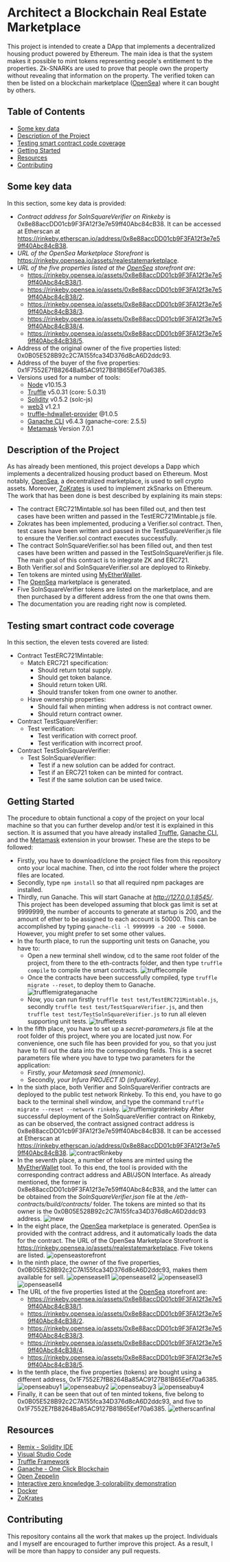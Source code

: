 # Architect a Blockchain Real Estate Marketplace

This project is intended to create a DApp that implements a decentralized housing product powered by Ethereum. The main idea is that the system makes it possible to mint tokens representing people's entitlement to the properties. Zk-SNARKs are used to prove that people own the property without revealing that information on the property. The verified token can then be listed on a blockchain marketplace ([OpenSea](https://opensea.io/)) where it can bought by others.

## Table of Contents

* [Some key data](#some-key-data)
* [Description of the Project](#description-of-the-project)
* [Testing smart contract code coverage](#testing-smart-contract-code-coverage)
* [Getting Started](#getting-started)
* [Resources](#resources)
* [Contributing](#contributing)

## Some key data

In this section, some key data is provided:

* *Contract address for SolnSquareVerifier on Rinkeby* is 0x8e88accDD01cb9F3FA12f3e7e59ff40Abc84cB38. It can be accessed at Etherscan at https://rinkeby.etherscan.io/address/0x8e88accDD01cb9F3FA12f3e7e59ff40Abc84cB38.
* *URL of the OpenSea Marketplace Storefront* is https://rinkeby.opensea.io/assets/realestatemarketplace.
* *URL of the five properties listed at the [OpenSea](https://opensea.io/) storefront are*:
    * https://rinkeby.opensea.io/assets/0x8e88accDD01cb9F3FA12f3e7e59ff40Abc84cB38/1.
    * https://rinkeby.opensea.io/assets/0x8e88accDD01cb9F3FA12f3e7e59ff40Abc84cB38/2.
    * https://rinkeby.opensea.io/assets/0x8e88accDD01cb9F3FA12f3e7e59ff40Abc84cB38/3.
    * https://rinkeby.opensea.io/assets/0x8e88accDD01cb9F3FA12f3e7e59ff40Abc84cB38/4.
    * https://rinkeby.opensea.io/assets/0x8e88accDD01cb9F3FA12f3e7e59ff40Abc84cB38/5.
* Address of the original owner of the five properties listed: 0x0B05E528B92c2C7A155fca34D376d8cA6D2ddc93.
* Address of the buyer of the five properties: 0x1F7552E7fB8264Ba85AC9127B81B65Eef70a6385.
* Versions used for a number of tools: 
    * [Node](https://nodejs.org/es/) v10.15.3    
    * [Truffle](https://www.trufflesuite.com/) v5.0.31 (core: 5.0.31)
    * [Solidity](https://solidity.readthedocs.io/en/v0.5.10/) v0.5.2 (solc-js)
    * [web3](https://web3js.readthedocs.io/en/1.0/) v1.2.1
    * [truffle-hdwallet-provider](https://www.npmjs.com/package/truffle-hdwallet-provider) @1.0.5
    * [Ganache CLI](https://github.com/trufflesuite/ganache-cli) v6.4.3 (ganache-core: 2.5.5)
    * [Metamask](https://metamask.io/) Version 7.0.1

## Description of the Project

As has already been mentioned, this project develops a Dapp which implements a decentralized housing product based on Ethereum. Most notably, [OpenSea](https://opensea.io/), a decentralized marketplace, is used to sell crypto assets. Moreover, [ZoKrates](https://github.com/Zokrates/ZoKrates) is used to implement zkSnarks on Ethereum. The work that has been done is best described by explaining its main steps:

* The contract ERC721Mintable.sol has been filled out, and then test cases have been written and passed in the TestERC721Mintable.js file.
* Zokrates has been implemented, producing a Verifier.sol contract. Then, test cases have been written and passed in the TestSquareVerifier.js file to ensure the Verifier.sol contract executes successfully.
* The contract SolnSquareVerifier.sol has been filled out, and then test cases have been written and passed in the TestSolnSquareVerifier.js file. The main goal of this contract is to integrate ZK and ERC721.
* Both Verifier.sol and SolnSquareVerifier.sol are deployed to Rinkeby.
* Ten tokens are minted using [MyEtherWallet](https://www.myetherwallet.com/).
* The [OpenSea](https://opensea.io/) marketplace is generated.
* Five SolnSquareVerifier tokens are listed on the marketplace, and are then purchased by a different address from the one that owns them.
* The documentation you are reading right now is completed.

## Testing smart contract code coverage

In this section, the eleven tests covered are listed:

* Contract TestERC721Mintable:
    * Match ERC721 specification:
        * Should return total supply.
        * Should get token balance.
        * Should return token URI.
        * Should transfer token from one owner to another.
    * Have ownership properties:
        * Should fail when minting when address is not contract owner.
        * Should return contract owner.
* Contract TestSquareVerifier:
    * Test verification:
        * Test verification with correct proof.
        * Test verification with incorrect proof.
* Contract TestSolnSquareVerifier:
    * Test SolnSquareVerifier:
        * Test if a new solution can be added for contract.
        * Test if an ERC721 token can be minted for contract.
        * Test if the same solution can be used twice.

## Getting Started

The procedure to obtain functional a copy of the project on your local machine so that you can further develop and/or test it is explained in this section. It is assumed that you have already installed [Truffle](https://www.trufflesuite.com/), [Ganache CLI](https://github.com/trufflesuite/ganache-cli), and the [Metamask](https://metamask.io/) extension in your browser. These are the steps to be followed:

* Firstly, you have to download/clone the project files from this repository onto your local machine. Then, cd into the root folder where the project files are located.
* Secondly, type `npm install` so that all required npm packages are installed.
* Thirdly, run Ganache. This will start Ganache at *http://127.0.0.1:8545/*. This project has been developed assuming that block gas limit is set at 9999999, the number of accounts to generate at startup is 200, and the amount of ether to be assigned to each account is 50000. This can be accomplished by typing `ganache-cli -l 9999999 -a 200 -e 50000`. However, you might prefer to set some other values.
* In the fourth place, to run the supporting unit tests on Ganache, you have to:
    * Open a new terminal shell window, cd to the same root folder of the project, from there to the eth-contracts folder, and then type `truffle compile` to compile the smart contracts.
    ![trufflecompile](/Screenshots/trufflecompile.png)
    * Once the contracts have been successfully compiled, type `truffle migrate --reset`, to deploy them to Ganache.
    ![trufflemigrateganache](/Screenshots/trufflemigrateganache.png)
    * Now, you can run firstly `truffle test test/TestERC721Mintable.js`, secondly `truffle test test/TestSquareVerifier.js`, and then `truffle test test/TestSolnSquareVerifier.js` to run all eleven supporting unit tests.
    ![truffletests](/Screenshots/truffletests.png)
* In the fifth place, you have to set up a *secret-parameters.js* file at the root folder of this project, where you are located just now. For convenience, one such file has been provided for you, so that you just have to fill out the data into the corresponding fields. This is a secret parameters file where you have to type two parameters for the application:
    * Firstly, *your Metamask seed (mnemonic)*.
    * Secondly, *your Infura PROJECT ID (infuraKey)*.
* In the sixth place, both Verifier and SolnSquareVerifier contracts are deployed to the public test network Rinkeby. To this end, you have to go back to the terminal shell window, and type the command `truffle migrate --reset --network rinkeby`.
![trufflemigraterinkeby](/Screenshots/trufflemigraterinkeby.png)
After successful deployment of the SolnSquareVerifier contract on Rinkeby, as can be observed, the contract assigned contract address is 0x8e88accDD01cb9F3FA12f3e7e59ff40Abc84cB38. It can be accessed at Etherscan at https://rinkeby.etherscan.io/address/0x8e88accDD01cb9F3FA12f3e7e59ff40Abc84cB38.
![contractRinkeby](/Screenshots/contractRinkeby.png)
* In the seventh place, a number of tokens are minted using the [MyEtherWallet](https://www.myetherwallet.com/) tool. To this end, the tool is provided with the corresponding contract address and ABI/JSON Interface. As already mentioned, the former is 0x8e88accDD01cb9F3FA12f3e7e59ff40Abc84cB38, and the latter can be obtained from the *SolnSquareVerifier.json* file at the */eth-contracts/build/contracts/* folder. The tokens are minted so that its owner is the 0x0B05E528B92c2C7A155fca34D376d8cA6D2ddc93 address.
![mew](/Screenshots/mew.png)
* In the eight place, the [OpenSea](https://opensea.io/) marketplace is generated. OpenSea is provided with the contract address, and it automatically loads the data for the contract. The URL of the OpenSea Marketplace Storefront is https://rinkeby.opensea.io/assets/realestatemarketplace. Five tokens are listed.
![openseastorefront](/Screenshots/openseastorefront.png)
* In the ninth place, the owner of the five properties, 0x0B05E528B92c2C7A155fca34D376d8cA6D2ddc93, makes them available for sell.
![openseasell1](/Screenshots/openseasell1.png)
![openseasell2](/Screenshots/openseasell2.png)
![openseasell3](/Screenshots/openseasell3.png)
![openseasell4](/Screenshots/openseasell4.png)
* The URL of the five properties listed at the [OpenSea](https://opensea.io/) storefront are:
    * https://rinkeby.opensea.io/assets/0x8e88accDD01cb9F3FA12f3e7e59ff40Abc84cB38/1.
    * https://rinkeby.opensea.io/assets/0x8e88accDD01cb9F3FA12f3e7e59ff40Abc84cB38/2.
    * https://rinkeby.opensea.io/assets/0x8e88accDD01cb9F3FA12f3e7e59ff40Abc84cB38/3.
    * https://rinkeby.opensea.io/assets/0x8e88accDD01cb9F3FA12f3e7e59ff40Abc84cB38/4.
    * https://rinkeby.opensea.io/assets/0x8e88accDD01cb9F3FA12f3e7e59ff40Abc84cB38/5.
* In the tenth place, the five properties (tokens) are bought using a different address, 0x1F7552E7fB8264Ba85AC9127B81B65Eef70a6385.
![openseabuy1](/Screenshots/openseabuy1.png)
![openseabuy2](/Screenshots/openseabuy2.png)
![openseabuy3](/Screenshots/openseabuy3.png)
![openseabuy4](/Screenshots/openseabuy4.png)
* Finally, it can be seen that out of ten minted tokens, five belong to 0x0B05E528B92c2C7A155fca34D376d8cA6D2ddc93, and five to 0x1F7552E7fB8264Ba85AC9127B81B65Eef70a6385.
![etherscanfinal](/Screenshots/etherscanfinal.png)

## Resources

* [Remix - Solidity IDE](https://remix.ethereum.org/)
* [Visual Studio Code](https://code.visualstudio.com/)
* [Truffle Framework](https://truffleframework.com/)
* [Ganache - One Click Blockchain](https://truffleframework.com/ganache)
* [Open Zeppelin ](https://openzeppelin.org/)
* [Interactive zero knowledge 3-colorability demonstration](http://web.mit.edu/~ezyang/Public/graph/svg.html)
* [Docker](https://docs.docker.com/install/)
* [ZoKrates](https://github.com/Zokrates/ZoKrates)

## Contributing

This repository contains all the work that makes up the project. Individuals and I myself are encouraged to further improve this project. As a result, I will be more than happy to consider any pull requests.